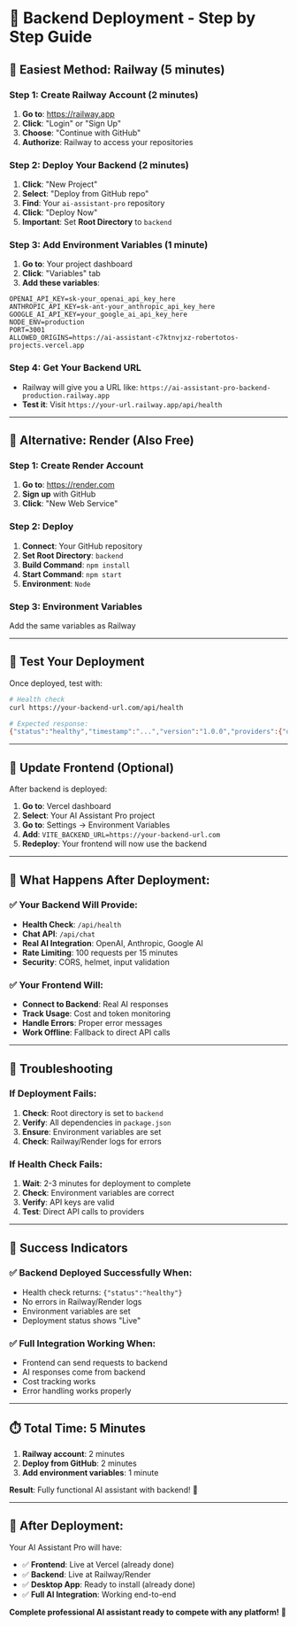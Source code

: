 # 🚀 Backend Deployment - Step by Step Guide

## 🎯 **Easiest Method: Railway (5 minutes)**

### **Step 1: Create Railway Account (2 minutes)**
1. **Go to**: https://railway.app
2. **Click**: "Login" or "Sign Up"
3. **Choose**: "Continue with GitHub"
4. **Authorize**: Railway to access your repositories

### **Step 2: Deploy Your Backend (2 minutes)**
1. **Click**: "New Project"
2. **Select**: "Deploy from GitHub repo"
3. **Find**: Your `ai-assistant-pro` repository
4. **Click**: "Deploy Now"
5. **Important**: Set **Root Directory** to `backend`

### **Step 3: Add Environment Variables (1 minute)**
1. **Go to**: Your project dashboard
2. **Click**: "Variables" tab
3. **Add these variables**:

```
OPENAI_API_KEY=sk-your_openai_api_key_here
ANTHROPIC_API_KEY=sk-ant-your_anthropic_api_key_here
GOOGLE_AI_API_KEY=your_google_ai_api_key_here
NODE_ENV=production
PORT=3001
ALLOWED_ORIGINS=https://ai-assistant-c7ktnvjxz-robertotos-projects.vercel.app
```

### **Step 4: Get Your Backend URL**
- Railway will give you a URL like: `https://ai-assistant-pro-backend-production.railway.app`
- **Test it**: Visit `https://your-url.railway.app/api/health`

---

## 🔄 **Alternative: Render (Also Free)**

### **Step 1: Create Render Account**
1. **Go to**: https://render.com
2. **Sign up** with GitHub
3. **Click**: "New Web Service"

### **Step 2: Deploy**
1. **Connect**: Your GitHub repository
2. **Set Root Directory**: `backend`
3. **Build Command**: `npm install`
4. **Start Command**: `npm start`
5. **Environment**: `Node`

### **Step 3: Environment Variables**
Add the same variables as Railway

---

## 🧪 **Test Your Deployment**

Once deployed, test with:

```bash
# Health check
curl https://your-backend-url.com/api/health

# Expected response:
{"status":"healthy","timestamp":"...","version":"1.0.0","providers":{"openai":false,"anthropic":false,"google":false}}
```

---

## 🔗 **Update Frontend (Optional)**

After backend is deployed:

1. **Go to**: Vercel dashboard
2. **Select**: Your AI Assistant Pro project
3. **Go to**: Settings → Environment Variables
4. **Add**: `VITE_BACKEND_URL=https://your-backend-url.com`
5. **Redeploy**: Your frontend will now use the backend

---

## 🎯 **What Happens After Deployment:**

### ✅ **Your Backend Will Provide:**
- **Health Check**: `/api/health`
- **Chat API**: `/api/chat`
- **Real AI Integration**: OpenAI, Anthropic, Google AI
- **Rate Limiting**: 100 requests per 15 minutes
- **Security**: CORS, helmet, input validation

### ✅ **Your Frontend Will:**
- **Connect to Backend**: Real AI responses
- **Track Usage**: Cost and token monitoring
- **Handle Errors**: Proper error messages
- **Work Offline**: Fallback to direct API calls

---

## 🚨 **Troubleshooting**

### **If Deployment Fails:**
1. **Check**: Root directory is set to `backend`
2. **Verify**: All dependencies in `package.json`
3. **Ensure**: Environment variables are set
4. **Check**: Railway/Render logs for errors

### **If Health Check Fails:**
1. **Wait**: 2-3 minutes for deployment to complete
2. **Check**: Environment variables are correct
3. **Verify**: API keys are valid
4. **Test**: Direct API calls to providers

---

## 🎉 **Success Indicators**

### ✅ **Backend Deployed Successfully When:**
- Health check returns: `{"status":"healthy"}`
- No errors in Railway/Render logs
- Environment variables are set
- Deployment status shows "Live"

### ✅ **Full Integration Working When:**
- Frontend can send requests to backend
- AI responses come from backend
- Cost tracking works
- Error handling works properly

---

## ⏱️ **Total Time: 5 Minutes**

1. **Railway account**: 2 minutes
2. **Deploy from GitHub**: 2 minutes
3. **Add environment variables**: 1 minute

**Result**: Fully functional AI assistant with backend! 🚀

---

## 🎯 **After Deployment:**

Your AI Assistant Pro will have:
- ✅ **Frontend**: Live at Vercel (already done)
- ✅ **Backend**: Live at Railway/Render
- ✅ **Desktop App**: Ready to install (already done)
- ✅ **Full AI Integration**: Working end-to-end

**Complete professional AI assistant ready to compete with any platform!** 🎉
